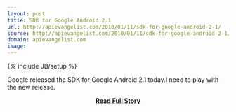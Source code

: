 ```yaml
---
layout: post
title: SDK for Google Android 2.1
url: http://apievangelist.com/2010/01/11/sdk-for-google-android-2-1/
source: http://apievangelist.com/2010/01/11/sdk-for-google-android-2-1/
domain: apievangelist.com
image: 
---
```

{% include JB/setup %}<p>Google released the SDK for Google Android 2.1 today.I need to play with the new release.</p>
<center><p><a href="http://apievangelist.com/2010/01/11/sdk-for-google-android-2-1/" style='padding:25px; font-sze:18px; font-weight: bold;'>Read Full Story</a></p></center>
